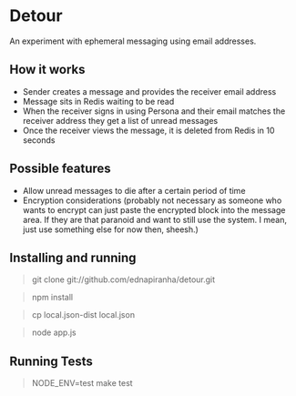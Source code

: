 # Detour

An experiment with ephemeral messaging using email addresses.

## How it works

* Sender creates a message and provides the receiver email address
* Message sits in Redis waiting to be read
* When the receiver signs in using Persona and their email matches the receiver address they get a list of unread messages
* Once the receiver views the message, it is deleted from Redis in 10 seconds

## Possible features

* Allow unread messages to die after a certain period of time
* Encryption considerations (probably not necessary as someone who wants to encrypt can just paste the encrypted block into the message area. If they are that paranoid and want to still use the system. I mean, just use something else for now then, sheesh.)

## Installing and running

> git clone git://github.com/ednapiranha/detour.git

> npm install

> cp local.json-dist local.json

> node app.js

## Running Tests

> NODE_ENV=test make test
